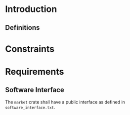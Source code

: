 # Introduction
## Definitions

# Constraints

# Requirements

## Software Interface
The `market` crate shall have a public interface as defined in `software_interface.txt`.

